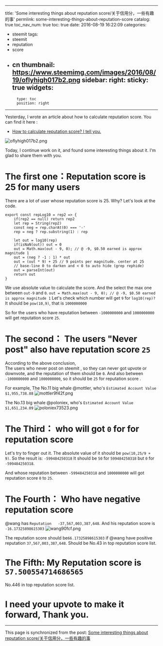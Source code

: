 
---
title: 'Some interesting things about reputation score/关于信用分，一些有趣的事'
permlink: some-interesting-things-about-reputation-score
catalog: true
toc_nav_num: true
toc: true
date: 2016-08-19 16:22:09
categories:
- steemit
tags:
- steemit
- reputation
- score
- cn
thumbnail: https://www.steemimg.com/images/2016/08/19/oflyhigh017b2.png
sidebar:
    right:
        sticky: true
widgets:
    -
        type: toc
        position: right
---


Yesterday, I wrote an article about how to calculate reputation score.
You can find it here : 
* [How to calculate reputation score? I tell you.](https://steemit.com/steemit/@oflyhigh/how-to-calculate-credit-score-reputation-score-i-tell-you)

![oflyhigh017b2.png](https://www.steemimg.com/images/2016/08/19/oflyhigh017b2.png)

Today, I continue work on it, and found some interesting things about it.
I'm glad to share them with you.

 # The first one：Reputation score is 25 for many users

There are a lot of user whose  reputation score is 25.
Why?  Let's look at the code.
```
export const repLog10 = rep2 => {
    if(rep2 == null) return rep2
    let rep = String(rep2)
    const neg = rep.charAt(0) === '-'
    rep = neg ? rep.substring(1) : rep

    let out = log10(rep)
    if(isNaN(out)) out = 0
    out = Math.max(out - 9, 0); // @ -9, $0.50 earned is approx magnitude 1
    out = (neg ? -1 : 1) * out
    out = (out * 9) + 25 // 9 points per magnitude. center at 25
    // base-line 0 to darken and < 0 to auto hide (grep rephide)
    out = parseInt(out)
    return out
}
```
We use absolute value to calculate the score.
And the select the max one between `out-9` and `0`.
`out = Math.max(out - 9, 0); // @ -9, $0.50 earned is approx magnitude 1`
Let's check which number will get `9` for  `log10(rep)?`
It should be `pow(10,9)`, that is  `1000000000`

So for the  users who have reputation between `-1000000000` and `1000000000` will get  reputation score `25`.

# The second：  The users "Never post" also have reputation score `25`

According to the above conclusion,  
The users who never post on steemit , so they can never got upvote or downvote, and the reputation of them should be `0`.
And also between `-1000000000` and `1000000000`, so it should be `25` for reputation score .

For example, 
The No.11 big whale @mottler, who's `Estimated Account Value $1,955,738.88`
![mottler9f42f.png](https://www.steemimg.com/images/2016/08/19/mottler9f42f.png)

The No.13 big whale @poloniex, who's `Estimated Account Value  $1,651,234.09`
![poloniex73523.png](https://www.steemimg.com/images/2016/08/19/poloniex73523.png)

# The Third： who will got `0` for for reputation score 

Let's try to finger out it.
The absolute value of it  should be `pow(10,25/9 + 9)`.
So  the result is: `-599484250318`
It should be `50` for `599484250318` but `0` for `-599484250318`.

And whose  reputation between `-599484250318` and `1000000000` will got reputation score  `0` to `25`.

# The Fourth： Who have negative reputation score 

@wang has `Reputation	-37,567,003,387,648`.
And his reputation score is `-16.17325898615303`
![wang90fcf.png](https://www.steemimg.com/images/2016/08/19/wang90fcf.png)

The reputation score should be`66.17325898615303` if @wang have positive reputation `37,567,003,387,648`.
Should be No.43 in  top  reputation score list.



# The Fifth:  My Reputation score is `57.500554714686565`

No.446  in  top  reputation score list.

# I need your upvote to make it forward, Thank you.

- - -

This page is synchronized from the post: [Some interesting things about reputation score/关于信用分，一些有趣的事](https://steemit.com/@oflyhigh/some-interesting-things-about-reputation-score)
